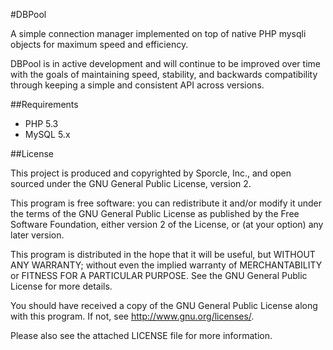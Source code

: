 #DBPool

A simple connection manager implemented on top of native PHP mysqli objects for maximum speed and efficiency.

DBPool is in active development and will continue to be improved over time with the goals of maintaining speed,
stability, and backwards compatibility through keeping a simple and consistent API across versions.

##Requirements

* PHP 5.3
* MySQL 5.x

##License

This project is produced and copyrighted by Sporcle, Inc., and open sourced under the GNU General Public License, version 2.

This program is free software: you can redistribute it and/or modify it under the terms of the GNU General Public License as published by the Free Software Foundation, either version 2 of the License, or (at your option) any later version.

This program is distributed in the hope that it will be useful, but WITHOUT ANY WARRANTY; without even the implied warranty of MERCHANTABILITY or FITNESS FOR A PARTICULAR PURPOSE. See the GNU General Public License for more details.

You should have received a copy of the GNU General Public License along with this program. If not, see http://www.gnu.org/licenses/.

Please also see the attached LICENSE file for more information.
